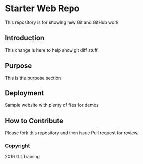 # Starter Web Repo

This repository is for showing how Git and GitHub work

## Introduction
This change is here to help show git diff stuff.

## Purpose
This is the purpose section 

## Deployment

Sample website with plenty of files for demos

## How to Contribute

Please fork this repository and then issue Pull request for review.

### Copyright
2019 Git.Training
